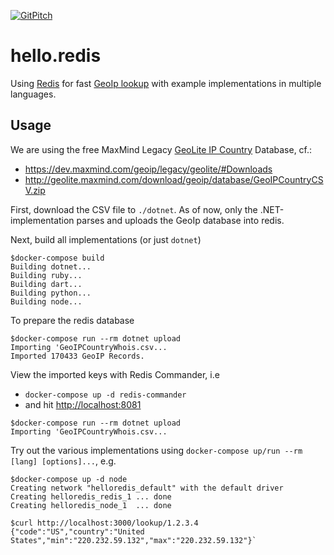 [![GitPitch](https://gitpitch.com/assets/badge.svg)](https://gitpitch.com/mkoertgen/hello.redis/master)

# hello.redis

Using [Redis](https://redis.io/) for fast [GeoIp lookup](https://en.wikipedia.org/wiki/Geolocation_software) with example implementations in multiple languages.

## Usage

We are using the free MaxMind Legacy [GeoLite IP Country](https://dev.maxmind.com/geoip/legacy/geolite/) Database, cf.:

- https://dev.maxmind.com/geoip/legacy/geolite/#Downloads
- http://geolite.maxmind.com/download/geoip/database/GeoIPCountryCSV.zip

First, download the CSV file to `./dotnet`. As of now, only the .NET-implementation parses and uploads
the GeoIp database into redis.

Next, build all implementations (or just `dotnet`)

```console
$docker-compose build
Building dotnet...
Building ruby...
Building dart...
Building python...
Building node...
```

To prepare the redis database

```console
$docker-compose run --rm dotnet upload
Importing 'GeoIPCountryWhois.csv...
Imported 170433 GeoIP Records.
```

View the imported keys with Redis Commander, i.e

- `docker-compose up -d redis-commander`
- and hit [http://localhost:8081](http://localhost:8081)

```console
$docker-compose run --rm dotnet upload
Importing 'GeoIPCountryWhois.csv...
```

Try out the various implementations using `docker-compose up/run --rm [lang] [options]...`, e.g.

```console
$docker-compose up -d node
Creating network "helloredis_default" with the default driver
Creating helloredis_redis_1 ... done
Creating helloredis_node_1  ... done

$curl http://localhost:3000/lookup/1.2.3.4
{"code":"US","country":"United States","min":"220.232.59.132","max":"220.232.59.132"}`
```
